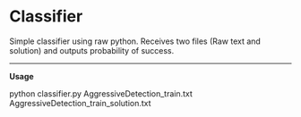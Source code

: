 Classifier
==========

Simple classifier using raw python. Receives two files (Raw text and solution) and outputs probability of success.

---

**Usage**

python classifier.py AggressiveDetection_train.txt AggressiveDetection_train_solution.txt